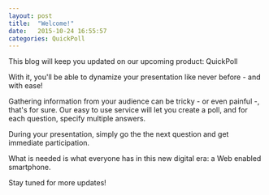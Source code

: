 ```yaml
---
layout: post
title:  "Welcome!"
date:   2015-10-24 16:55:57
categories: QuickPoll
---
```


This blog will keep you updated on our upcoming product: QuickPoll

With it, you'll be able to dynamize your presentation like never before - and with ease!

Gathering information from your audience can be tricky - or even painful -, that's for sure.
Our easy to use service will let you create a poll, and for each question, specify multiple answers.

During your presentation, simply go the the next question and get immediate participation.

What is needed is what everyone has in this new digital era: a Web enabled smartphone.

Stay tuned for more updates!